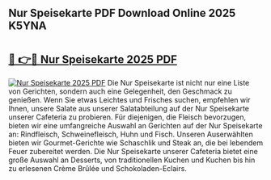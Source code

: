 ## Nur Speisekarte PDF Download Online 2025 K5YNA

# <h2><a href="http://gc8l3ky.nevu.top/?p=Nur+Speisekarte">🔗 👉🔴 Nur Speisekarte 2025 PDF</a></h2>

[![Nur Speisekarte 2025 PDF](https://i.imgur.com/dBaPXMq.png)](http://gc8l3ky.nevu.top/?p=Nur+Speisekarte)
Die Nur Speisekarte ist nicht nur eine Liste von Gerichten, sondern auch eine Gelegenheit, den Geschmack zu genießen. Wenn Sie etwas Leichtes und Frisches suchen, empfehlen wir Ihnen, unsere Salate aus unserer Salatabteilung auf der Nur Speisekarte unserer Cafeteria zu probieren. Für diejenigen, die Fleisch bevorzugen, bieten wir eine umfangreiche Auswahl an Gerichten auf der Nur Speisekarte an: Rindfleisch, Schweinefleisch, Huhn und Fisch. Unseren Auserwählten bieten wir Gourmet-Gerichte wie Schaschlik und Steak an, die bei lebendem Feuer zubereitet werden. Die Nur Speisekarte unserer Cafeteria bietet eine große Auswahl an Desserts, von traditionellen Kuchen und Kuchen bis hin zu erlesenen Crème Brûlée und Schokoladen-Eclairs.
